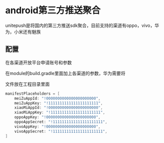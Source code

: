 # android第三方推送聚合

unitepush是将国内的第三方推送sdk聚合，目前支持的渠道有oppo，vivo，华为，小米还有魅族

## 配置

在各渠道开放平台申请账号和参数

[oppo开放平台入口]: https://id.heytap.com/index.html?callback=https%3A%2F%2Fopen.oppomobile.com
[vivo开放平台入口]: https://id.vivo.com.cn/?callback=https://dev.vivo.com.cn/documentCenter/doc/151&amp;_202012232108#!/access/login
[华为开放平台入口]: https://id1.cloud.huawei.com/CAS/portal/loginAuth.html?validated=true&amp;themeName=red&amp;service=https%3A%2F%2Foauth-login1.cloud.huawei.com%2Foauth2%2Fv2%2Flogin%3Faccess_type%3Doffline%26client_id%3D6099200%26display%3Dpage%26flowID%3Ddebdccc3-bc54-4c1c-869e-38e05a92f1ae%26h%3D1608728922.5920%26lang%3Dzh-cn%26redirect_uri%3Dhttps%253A%252F%252Fdeveloper.huawei.com%252Fconsumer%252Fcn%252Fdoc%252F%26response_type%3Dcode%26scope%3Dopenid%2Bhttps%253A%252F%252Fwww.huawei.com%252Fauth%252Faccount%252Fcountry%2Bhttps%253A%252F%252Fwww.huawei.com%252Fauth%252Faccount%252Fbase.profile%26state%3D5162038%26v%3D21621061d1c464afeb9b262a40a441584f275eab90381665adbe47cd6016df70&amp;loginChannel=89000003&amp;reqClientType=89&amp;lang=zh-cn&amp;clientID=6099200
[小米官网]: https://account.xiaomi.com/pass/serviceLogin?callback=https%3A%2F%2Fdev.mi.com%2Fsts%3Fsign%3DNUzuBPDqs94TS1jFRue%252BFtqq%252BrA%253D%26followup%3Dhttps%253A%252F%252Fdev.mi.com%252Fhome&amp;sid=mideveloper&amp;_locale=zh_CN
[魅族]: https://login.flyme.cn/sso?appuri=https%3A%2F%2Fopen.flyme.cn%2Flogin&amp;useruri=https%3A%2F%2Fopen.flyme.cn&amp;sid=&amp;service=open&amp;autodirct=true

在module的build.gradle里面加上各渠道的参数，华为需要将

[agconnect-services.j]: https://developer.huawei.com/consumer/cn/doc/development/HMSCore-Guides-V5/android-integrating-sdk-0000001050040084-V5

文件放在工程目录里面

```gradle
manifestPlaceholders = [
    meiZuAppId: "!0000000000000000000000",
    meiZuAppKey: "!1111111111111111111111",
    xiaoMiAppId: "!0000000000000000000000",
    xiaoMiAppKey: "!1111111111111111111111",
    oppoAppKey: "!0000000000000000000000",
    oppoAppSecret: "!1111111111111111111111",
    vivoAppKey: "!0000000000000000000000",
    vivoAppSecret: "!1111111111111111111111",
]
```

